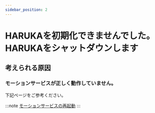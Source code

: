 ```yaml
---
sidebar_position: 2
---
```

# HARUKAを初期化できませんでした。HARUKAをシャットダウンします

## 考えられる原因

### モーションサービスが正しく動作していません。

下記ページをご参考ください。

:::note
[モーションサービスの再起動](/docs/basic/harukanoinsutru/mshonsbisuno)
:::

